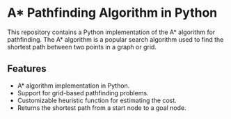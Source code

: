 # A* Pathfinding Algorithm in Python

This repository contains a Python implementation of the A* algorithm for pathfinding. The A* algorithm is a popular search algorithm used to find the shortest path between two points in a graph or grid.

## Features

- A* algorithm implementation in Python.
- Support for grid-based pathfinding problems.
- Customizable heuristic function for estimating the cost.
- Returns the shortest path from a start node to a goal node.
